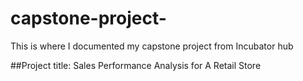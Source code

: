# capstone-project-
This is where I documented my capstone project from Incubator hub

##Project title: Sales Performance Analysis for A Retail Store

